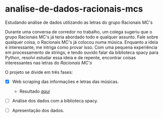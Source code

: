 # analise-de-dados-racionais-mcs
Estudando análise de dados utilizando as letras do grupo Racionais MC's

   Durante uma conversa de corredor no trabalho, um colega sugeriu que o grupo Racionais MC's já teria abordado todo e qualquer assunto.
Fale sobre qualquer coisa, o Racionais MC's já colocou numa música.
   Enquanto a ideia é interessante, me intriga como provar isso. 
   Com uma pequena experiência em processamento de strings, e tendo ouvido falar da biblioteca spacy para Python, resolvi estudar essa ideia e de repente, encontrar coisas interessantes nas letras do *Racionais MC's*
   
   O projeto se divide em três fases:
   
- [x] Web scraping das informações e letras das músicas.
  * Resultado [*aqui*](../blob/master/data.json)
- [ ] Análise dos dados com a biblioteca spacy.
- [ ] Apresentação dos dados.
      
